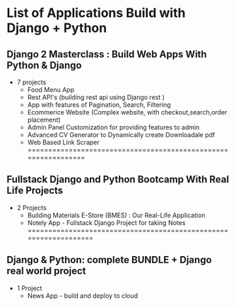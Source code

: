 # List of Applications Build with Django + Python

## Django 2 Masterclass : Build Web Apps With Python & Django
- 7 projects
  + Food Menu App
  + Rest API's (building rest api using Django rest )
  + App with features of Pagination, Search, Filtering
  + Ecommerice Website (Complex website, with checkout,search,order placement)
  + Admin Panel Customization for providing features to admin
  + Advanced CV Generator to Dynamically create Downloadale pdf
  + Web Based Link Scraper
===============================================================
## Fullstack Django and Python Bootcamp With Real Life Projects
- 2 Projects
  + Building Materials E-Store (BMES) : Our Real-Life Application
  + Notely App - Fullstack Django Project for taking Notes
=================================================================
## Django & Python: complete BUNDLE + Django real world project
- 1 Project
  + News App - build and deploy to cloud
